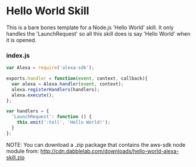 # Hello World Skill

This is a bare bones template for a Node.js 'Hello World' skill. It only handles the 'LaunchRequest' so all this skill does is say 'Hello World' when it is opened.

### index.js
```javascript
var Alexa = require('alexa-sdk');

exports.handler = function(event, context, callback){
  var alexa = Alexa.handler(event, context);
  alexa.registerHandlers(handlers);
  alexa.execute();
};

var handlers = {
  'LaunchRequest': function () {
    this.emit(':tell', 'Hello World!');
  }
};
```
NOTE: You can download a .zip package that contains the aws-sdk node module from: http://cdn.dabblelab.com/downloads/hello-world-alexa-skill.zip
